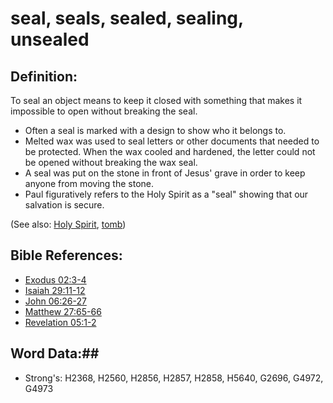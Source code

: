 # seal, seals, sealed, sealing, unsealed #

## Definition: ##

To seal an object means to keep it closed with something that makes it impossible to open without breaking the seal.

* Often a seal is marked with a design to show who it belongs to. 
* Melted wax was used to seal letters or other documents that needed to be protected. When the wax cooled and hardened, the letter could not be opened without breaking the wax seal.
* A seal was put on the stone in front of Jesus' grave in order to keep anyone from moving the stone.
* Paul figuratively refers to the Holy Spirit as a "seal" showing that our salvation is secure.

(See also: [Holy Spirit](../kt/holyspirit.md), [tomb](tomb.md))

## Bible References: ##

* [Exodus 02:3-4](rc://en/tn/help/exo/02/03)
* [Isaiah 29:11-12](rc://en/tn/help/isa/29/11)
* [John 06:26-27](rc://en/tn/help/jhn/06/26)
* [Matthew 27:65-66](rc://en/tn/help/mat/27/65)
* [Revelation 05:1-2](rc://en/tn/help/rev/05/01)

## Word Data:##

* Strong's: H2368, H2560, H2856, H2857, H2858, H5640, G2696, G4972, G4973

